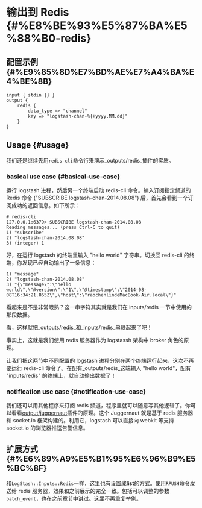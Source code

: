 # 输出到 Redis {#%E8%BE%93%E5%87%BA%E5%88%B0-redis}

## 配置示例 {#%E9%85%8D%E7%BD%AE%E7%A4%BA%E4%BE%8B}

```
input { stdin {} }
output {
    redis {
        data_type => "channel"
        key => "logstash-chan-%{+yyyy.MM.dd}"
    }
}
```

## Usage {#usage}

我们还是继续先用`redis-cli`命令行来演示_outputs/redis_插件的实质。

### basical use case {#basical-use-case}

运行 logstash 进程，然后另一个终端启动 redis-cli 命令。输入订阅指定频道的 Redis 命令 \("SUBSCRIBE logstash-chan-2014.08.08"\) 后，首先会看到一个订阅成功的返回信息。如下所示：

```
# redis-cli
127.0.0.1:6379> SUBSCRIBE logstash-chan-2014.08.08
Reading messages... (press Ctrl-C to quit)
1) "subscribe"
2) "logstash-chan-2014.08.08"
3) (integer) 1

```

好，在运行 logstash 的终端里输入 "hello world" 字符串。切换回 redis-cli 的终端，你发现已经自动输出了一条信息：

```
1) "message"
2) "logstash-chan-2014.08.08"
3) "{\"message\":\"hello world\",\"@version\":\"1\",\"@timestamp\":\"2014-08-08T16:34:21.865Z\",\"host\":\"raochenlindeMacBook-Air.local\"}"
```

看起来是不是非常眼熟？这一串字符其实就是我们在 inputs/redis 一节中使用的那段数据。

看，这样就把_outputs/redis_和_inputs/redis_串联起来了吧！

事实上，这就是我们使用 redis 服务器作为 logstassh 架构中 broker 角色的原理。

让我们把这两节中不同配置的 logstash 进程分别在两个终端运行起来，这次不再要运行 redis-cli 命令了。在配有_outputs/redis_这端输入 "hello world"，配有 "inputs/redis" 的终端上，就自动输出数据了！

### notification use case {#notification-use-case}

我们还可以用其他程序来订阅 redis 频道，程序里就可以随意写其他逻辑了。你可以看看[output/juggernaut](http://logstash.net/docs/1.4.2/outputs/juggernaut)插件的原理。这个 Juggernaut 就是基于 redis 服务器和 socket.io 框架构建的。利用它，logstash 可以直接向 webkit 等支持 socket.io 的浏览器推送告警信息。

## 扩展方式 {#%E6%89%A9%E5%B1%95%E6%96%B9%E5%BC%8F}

和`LogStash::Inputs::Redis`一样，这里也有设置成**list**的方式。使用`RPUSH`命令发送给 redis 服务器，效果和之前展示的完全一致。包括可以调整的参数`batch_event`，也在之前章节中讲过。这里不再重复举例。

